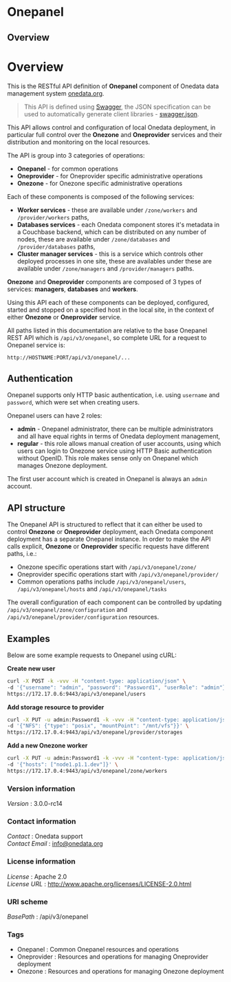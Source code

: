 # Onepanel


<a name="overview"></a>
## Overview
# Overview

This is the RESTful API definition of **Onepanel** component of Onedata data
management system [onedata.org](http://www.onedata.org).

> This API is defined using [Swagger](http://swagger.io/), the JSON
specification can be used to automatically generate client libraries -
  [swagger.json](../../../swagger/onepanel/swagger.json).

This API allows control and configuration of local Onedata deployment, in
particular full control over the **Onezone** and **Oneprovider** services and
their distribution and monitoring on the local resources.

The API is group into 3 categories of operations:
  * **Onepanel** - for common operations
  * **Oneprovider** - for Oneprovider specific administrative operations
  * **Onezone** - for Onezone specific administrative operations

Each of these components is composed of the following services:
  * **Worker services** - these are available under `/zone/workers` and
    `/provider/workers` paths,
  * **Databases services** - each Onedata component stores it's metadata in a
    Couchbase backend, which can be distributed on any number of nodes, these
    are available under `/zone/databases` and `/provider/databases` paths,
  * **Cluster manager services** - this is a service which controls other
    deployed processes in one site, these are availables under these are
    available under `/zone/managers` and `/provider/managers` paths.

**Onezone** and **Oneprovider** components are composed of 3 types of
services: **managers**, **databases** and **workers**.

Using this API each of these components can be deployed, configured,
started and stopped on a specified host in the local site, in the context
of either **Onezone** or **Oneprovider** service.

All paths listed in this documentation are relative to the base Onepanel
REST API which is `/api/v3/onepanel`, so complete URL for a request to
Onepanel service is:

```
http://HOSTNAME:PORT/api/v3/onepanel/...
```

## Authentication

Onepanel supports only HTTP basic authentication, i.e. using `username` and
`password`, which were set when creating users.

Onepanel users can have 2 roles:
  * **admin** - Onepanel administrator, there can be multiple administrators
    and all have equal rights in terms of Onedata deployment management,
  * **regular** - this role allows manual creation of user accounts, using
    which users can login to Onezone service using HTTP Basic authentication
    without OpenID. This role makes sense only on Onepanel which manages
    Onezone deployment.

The first user account which is created in Onepanel is always an `admin`
account.

## API structure

The Onepanel API is structured to reflect that it can either be used to
control **Onezone** or **Oneprovider** deployment, each Onedata component
deployment has a separate Onepanel instance. In order to make the API calls
explicit, **Onezone** or **Oneprovider** specific requests have different
paths, i.e.:
  * Onezone specific operations start with `/api/v3/onepanel/zone/`
  * Oneprovider specific operations start with `/api/v3/onepanel/provider/`
  * Common operations paths include `/api/v3/onepanel/users`,
    `/api/v3/onepanel/hosts` and `/api/v3/onepanel/tasks`

The overall configuration of each component can be controlled by updating
`/api/v3/onepanel/zone/configuration` and
`/api/v3/onepanel/provider/configuration` resources.

## Examples

Below are some example requests to Onepanel using cURL:

**Create new user**
```bash
curl -X POST -k -vvv -H "content-type: application/json" \
-d '{"username": "admin", "password": "Password1", "userRole": "admin"}' \
https://172.17.0.6:9443/api/v3/onepanel/users
```

**Add storage resource to provider**
```bash
curl -X PUT -u admin:Password1 -k -vvv -H "content-type: application/json" \
-d '{"NFS": {"type": "posix", "mountPoint": "/mnt/vfs"}}' \
https://172.17.0.4:9443/api/v3/onepanel/provider/storages
```

**Add a new Onezone worker**
```bash
curl -X PUT -u admin:Password1 -k -vvv -H "content-type: application/json" \
-d '{"hosts": ["node1.p1.1.dev"]}' \
https://172.17.0.4:9443/api/v3/onepanel/zone/workers
```


### Version information
*Version* : 3.0.0-rc14


### Contact information
*Contact* : Onedata support  
*Contact Email* : info@onedata.org


### License information
*License* : Apache 2.0  
*License URL* : http://www.apache.org/licenses/LICENSE-2.0.html


### URI scheme
*BasePath* : /api/v3/onepanel


### Tags

* Onepanel : Common Onepanel resources and operations
* Oneprovider : Resources and operations for managing Oneprovider deployment
* Onezone : Resources and operations for managing Onezone deployment



